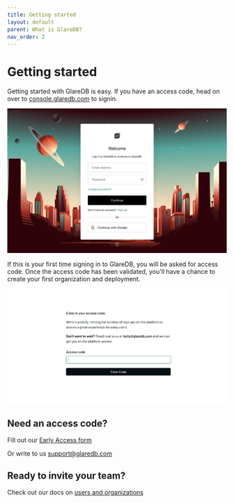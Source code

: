 ```yaml
---
title: Getting started
layout: default
parent: What is GlareDB?
nav_order: 2
---
```


# Getting started

Getting started with GlareDB is easy. If you have an access code, head on over
to [console.glaredb.com] to signin.

![Signin]

If this is your first time signing in to GlareDB, you will be asked for access
code. Once the access code has been validated, you'll have a chance to create
your first organization and deployment.

![Onboarding]

## Need an access code?

Fill out our [Early Access form]

Or write to us [support@glaredb.com]

[support@glaredb.com]: mailto:support@glaredb.com
[Early Access form]: https://glaredb.com#early-access
[console.glaredb.com]: https://console.glaredb.com

## Ready to invite your team?

Check out our docs on [users and organizations]

[Onboarding]: /assets/images/onboarding.png
[Signin]: /assets/images/signin.png
[users and organizations]: /docs/users-and-organizations/
